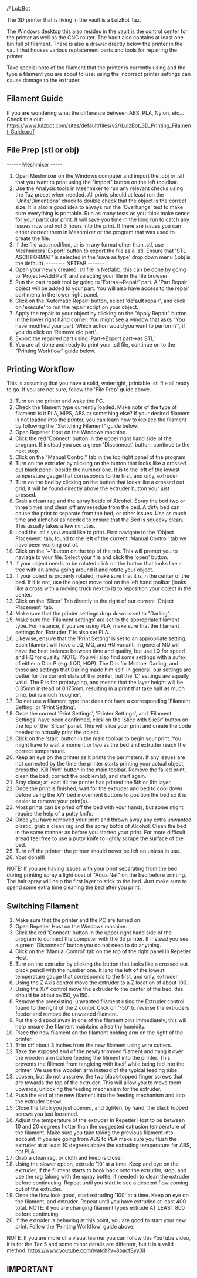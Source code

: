 // LulzBot

The 3D printer that is living in the vault is a LulzBot
Taz.

The Windows desktop this also resides in the vault is the control
center for the printer as well as the CNC router. 
The Vault also contains at least one bin full of filament. 
There is also a drawer drectly below the printer in the vault 
that houses various replacement parts and tools for repairing the printer.

Take special note of the filament that the printer is currently using and
the type a filament you are about to use: using the incorrect printer settings
can cause damage to the extruder.

Filament Guide
-----------------------------------
If you are wondering what the difference between ABS, PLA, Nylon, etc...
Check this out:
https://www.lulzbot.com/sites/default/files/v2//LulzBot_3D_Printing_Filament_Guide.pdf

File Prep (stl or obj)
-----------------------------------

------ Meshmixer -----
1. Open Meshmixer on the Windows computer and import the .obj or .stl that you want 
    to print using the "import" button on the left tooldbar.
2. Use the Analysis tools in Meshmixer to run any relevant checks using the Taz preset
    when needed. All prints should at least run the 'Units/Dimentions' check to double check that 
    the object is the correct size. It is also a good idea to always run the 
    'Overhangs' test to make sure everything is printable. Run as many
    tests as you think make sence for your particular print. It will save you time
    in the long run to catch any issues now and not 3 hours into the print.
    If there are issues you can either correct them in Meshmixer or the 
    program that was used to create the file.
3. If the file was modified, or is in any format other than .stl, use 
    Meshmixers 'Export' button to export the file as a .stl. Ensure that 
    'STL ASCII FORMAT' is selected in the 'save as type' drop down menu 
    (.obj is the default).
-------- NETFAB -------
4. Open your newly created .stl file in Netfabb, this can be done by going to 
    'Project->Add Part' and selecting your file in the file browser.
5. Run the part repair tool by going to 'Extras->Repair' part. A 'Part Repair' 
    object will be added to your part. You will also have access to the repair 
    part menu in the lower right panel.
7. Click on the 'Automatic Repair' button, select 'default repair', 
    and click on 'execute' to run the repair script on your object.
8. Apply the repair to your object by clicking on the "Apply Repair" 
    button in the lower right hand corner. You might see a window that asks 
    "You have modified your part. Which action would you want to perform?", 
    if you do click on 'Remove old part'.
9. Export the repaired part using 'Part->Export part->as STL'. 
10. You are all done and ready to print your .stl file, continue on to the "Printing
    Workflow" guide below.

Printing Workflow
-----------------
This is assuming that you have a solid, watertight, printable .stl file all
ready to go. If you are not sure, follow the 'File Prep' guide above.

1. Turn on the printer and wake the PC.
2. Check the filament type currently loaded. Make note of the type of filament:
   is it PLA, HIPS, ABS or something else? If your desired filament is not 
   loaded into the printer, you can learn how to replace the filament by 
   following the "Switching Filament" guide below.
3. Open Repetier Host on the Windows machine.
4. Click the red 'Connect' button in the upper right hand side of the program. 
   If instead you see a green 'Disconnect' button, continue to the next step.
5. Click on the "Manual Control" tab in the top right panel of the program.
6. Turn on the extruder by clicking on the button that looks like a crossed out black
   pencil beside the number one. It is to the left of the lowest temperature gauge
   that corresponds to the first, and only, extruder.
7. Turn on the bed by clicking on the button that looks like a crossed out grid,
   it will be found directly above the extruder button your just pressed.
8. Grab a clean rag and the spray bottle of Alcohol. Spray the bed two or three 
    times and clean off any resedue from the bed. A dirty bed can cause the print
    to separate from the bed, or other issues. Use as much time and alchehol as 
    needed to ensure that the Bed is squeeky clean. This usually takes a few minutes.
9. Load the .stl's you would like to print. First navigate to the 
    'Object Placement' tab, found to the left of the current 
    'Manual Control' tab we have been working out of.
10. Click on the '+' button on the top of the tab. This will prompt you to
    naviage to your file. Select your file and click the 'open' button.
11. If your object needs to be rotated click on the button that looks like a 
    tree with an arrow going around it and rotate your object.
12. If your object is properly rotated, make sure that it is in the center of the bed.
    If it is not, use the object move tool on the left hand toolbar (looks like a cross
    with a moving truck next to it) to reposition your object in the center.
13. Click on the 'Slicer' Tab directly to the right of our current 
    'Object Placement' tab.
14. Make sure that the printer settings drop down is set to "Darling".
15. Make sure the 'Filament settings' are set to the appropriate filament type. 
    For instance, if you are using PLA, make sure that the filament settings 
    for 'Extruder 1' is also set PLA.
16. Likewise, ensure that the 'Print Setting' is set to an appropriate setting. 
    Each filament will have a LQ, MQ, and HQ variant. In general MQ will have 
    the best balence between time and quality, but use LQ for speed and HQ for
    quality. NOTE: You will also find some settings with a sufex of either a D
    or P (e.g. LQD, HQP). The D is for Michael Darling, and those are settings
    that Darling made him self. In general, our settings are better for the 
    current state of the printer, but the 'D' settings are equally valid. The
    P is for prototyping, and means that the layer height will be 0.35mm instead of
    0.175mm, resulting in a print that take half as much time, but is much 'rougher'.
17. Do not use a filament type that does not have a corresponding 'Filament Setting' 
    or 'Print Setting'.
18. Once the correct 'Print Settings', 'Printer Settings', and 'Filament Settings' 
    have been confirmed, click on the 'Slice with Slic3r' button on the top of the 
    'Slicer' panel. This will slice your print and create the code needed to 
    actually print the object.
19. Click on the 'start' button in the main toolbar to begin your print. You might
    have to wait a moment or two as the bed and extruder reach the correct 
    temperature.
20. Keep an eye on the printer as it prints the perimeters. If any issues are not
    corrected by the time the printer starts printing your actual object, press the
    'Kill Print' button in the main toolbar. Remove the failed print, clean the bed,
    correct the problem(s), and start again.
21. Stay close; at least till the printer has printed the 5th or 6th layer. 
22. Once the print is finished, wait for the extruder and bed to cool down 
    before using the X/Y bed movement buttons to position the bed so it is 
    easier to remove your print(s). 
23. Most prints can be pried off the bed with your hands, but some might require
    the help of a putty knife.
24. Once you have removed your print and thrown away any extra unwanted plastic,
    grab a clean rag and the spray bottle of Alcohol. Clean the bed
    in the same manner as before you started your print. For more difficult
    aread feel free to use a putty knife to lightly scrape the surface of the bed.
25. Turn off the printer: the printer should never be left on unless in use.
26. Your done!!!

NOTE: If you are having issues with your print separating from the bed during
printing spray a light coat of "Aqua Net" on the bed before printing. The hair
spray will help the first layer to stick to the bed. Just make sure to spend
some extra time cleaning the bed after you print.

Switching Filament
------------------

1. Make sure that the printer and the PC are turned on.
2. Open Repetier Host on the Windows machine.
3. Click the red 'Connect' button in the upper right hand side of the program to 
    connect the computer with the 3d printer. If instead you see a green 
    'Disconnect' button you do not need to do anything.
4. Click on the 'Manual Control' tab on the top of the right panel in Repetier Host.
5. Turn on the extruder by clicking the button that looks like a crossed out black
   pencil with the number one. It is to the left of the lowest temperature gauge
   that corresponds to the first, and only, extruder.
6. Using the Z Axis control move the extruder to a Z location of about 100.
7. Using the X/Y control move the extruder to the center of the bed, this should
    be about x=150, y=150.
8. Remove the preexisting, unwanted filament using the Extruder control 
    found to the right of the Z contol. Click on '-50' to reverse the extruders 
    feeder and remove the unwanted filament.
9. Put the old spool away in one of the filament bins immediately; this will 
    help ensure the filament maintains a healthy humidity.
10. Place the new filament on the filament holding arm on the right 
    of the printer. 
11. Trim off about 3 inches from the new filament using wire cutters.
12. Take the exposed end of the newly trimmed filament and hang it over 
    the wooden arm before feeding the filiment into the printer. This 
    prevents the filiment from tangleing with itself while being fed into 
    the printer. We use the wooden arm instead of the typical feeding tube.
13. Loosen, but do not unscrew, the two black-topped finger screws that are 
    towards the top of the extruder. This will allow you to move them upwards, 
    unlocking the feeding mechanism for the extruder.
14. Push the end of the new filament into the feeding mechanism and into the 
    extruder below.
15. Close the latch you just opened, and tighten, by hand, the black topped 
    screws you just loosened.
16. Adjust the temperature of the extruder in Repetier Host to be between 10 
    and 20 degrees hotter than the suggested extrusion temperature of the 
    filament. Make sure you take taking the previous filament into account.
    If you are going from ABS to PLA make sure you flush the extruder at at least
    10 degrees above the extruding temperature for ABS, not PLA.
17. Grab a clean rag, or cloth and keep is close.
18. Using the slower option, extrude '10' at a time. Keep and eye on the extruder,
    if the filiment starts to hook back onto the extruder, stop, and use the rag
    (along with the spray bottle, if needed) to clean the extruder before continueing. 
    Repeat until you start to see a descent flow coming out of the extruder. 
19. Once the flow look good, start extruding '100' at a time. Keep an eye on 
    the filament, and extruder. Repeat until you have extruded at least 400 
    total. NOTE: if you are changing filament types extrude AT LEAST 
    800 before continuing.
20. If the extruder is behaving at this point, you are good to start 
    your new print. Follow the 'Printing Workflow' guide above. 

NOTE:
If you are more of a visual learner you can follow this YouTube video, it
is for the Taz 5 and some minor details are different, but it is a valid method: 
https://www.youtube.com/watch?v=8bacfSyy3iI 

IMPORTANT
--------


